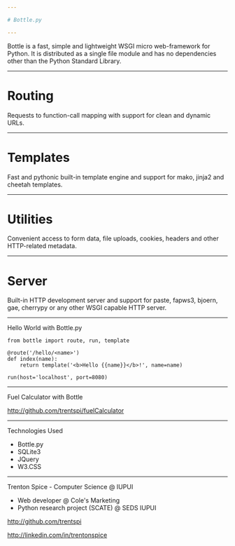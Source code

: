 ```yaml
---

# Bottle.py

---
```


Bottle is a fast, simple and lightweight WSGI micro web-framework for Python. It is distributed as a single file module and has no dependencies other than the Python Standard Library.

---

# Routing 

Requests to function-call mapping with support for clean and dynamic URLs.

---

# Templates

Fast and pythonic built-in template engine and support for mako, jinja2 and cheetah templates.

---

# Utilities

Convenient access to form data, file uploads, cookies, headers and other HTTP-related metadata.

---

# Server

Built-in HTTP development server and support for paste, fapws3, bjoern, gae, cherrypy or any other WSGI capable HTTP server.

---

Hello World with Bottle.py

```
from bottle import route, run, template

@route('/hello/<name>')
def index(name):
    return template('<b>Hello {{name}}</b>!', name=name)

run(host='localhost', port=8080)
```

---

Fuel Calculator with Bottle

http://github.com/trentspi/fuelCalculator

---

Technologies Used

- Bottle.py
- SQLite3
- JQuery
- W3.CSS

---

Trenton Spice - Computer Science @ IUPUI

- Web developer @ Cole's Marketing
- Python research project (SCATE) @ SEDS IUPUI

http://github.com/trentspi

http://linkedin.com/in/trentonspice
